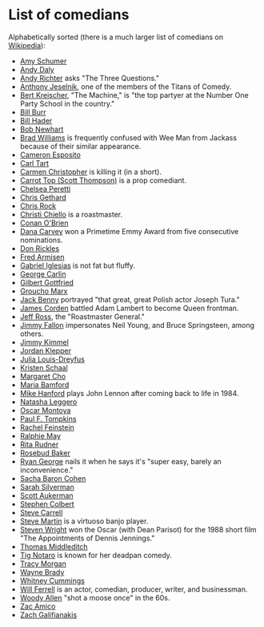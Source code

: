# List of comedians

Alphabetically sorted (there is a much larger list of comedians on [Wikipedia](https://en.wikipedia.org/wiki/List_of_comedians)):

- [Amy Schumer](https://www.youtube.com/results?gl=US&search_query=Amy+Schumer)
- [Andy Daly](https://www.youtube.com/results?gl=US&search_query=Andy+Daly)
- [Andy Richter](https://www.youtube.com/results?gl=US&search_query=Andy+Richter) asks "The Three Questions."
- [Anthony Jeselnik](https://www.youtube.com/results?gl=US&search_query=Anthony+Jeselnik), one of the members of the Titans of Comedy.
- [Bert Kreischer](https://www.youtube.com/results?gl=US&search_query=Bert+Kreischer+the+machine), "The Machine," is "the top partyer at the Number One Party School in the country."
- [Bill Burr](https://www.youtube.com/results?gl=US&search_query=Bill+Burr)
- [Bill Hader](https://www.youtube.com/results?gl=US&search_query=Bill+Hader)
- [Bob Newhart](https://www.youtube.com/results?gl=US&search_query=Bob+Newhart)
- [Brad Williams](https://www.youtube.com/results?gl=US&search_query=Brad+Williams) is frequently confused with Wee Man from Jackass because of their similar appearance.
- [Cameron Esposito](https://www.youtube.com/results?gl=US&search_query=Cameron+Esposito)
- [Carl Tart](https://www.youtube.com/results?gl=US&search_query=Carl+Tart)
- [Carmen Christopher](https://www.youtube.com/results?gl=US&search_query=Carmen+Christopher) is killing it (in a short).
- [Carrot Top (Scott Thompson)](https://www.youtube.com/results?gl=US&search_query=Carrot+Top) is a prop comediant.
- [Chelsea Peretti](https://www.youtube.com/results?gl=US&search_query=Chelsea+Peretti)
- [Chris Gethard](https://www.youtube.com/results?gl=US&search_query=Chris+Gethard)
- [Chris Rock](https://www.youtube.com/results?gl=US&search_query=Chris+Rock)
- [Christi Chiello](https://www.youtube.com/results?gl=US&search_query=Christi+Chiello) is a roastmaster.
- [Conan O'Brien](https://www.youtube.com/results?gl=US&search_query=Conan+O'Brien)  
- [Dana Carvey](https://www.youtube.com/results?gl=US&search_query=Dana+Carvey) won a Primetime Emmy Award from five consecutive nominations.
- [Don Rickles](https://www.youtube.com/results?gl=US&search_query=Don+Rickles)
- [Fred Armisen](https://www.youtube.com/results?gl=US&search_query=Fred+Armisen)
- [Gabriel Iglesias](https://www.youtube.com/results?gl=US&search_query=Gabriel+Iglesias) is not fat but fluffy.
- [George Carlin](https://www.youtube.com/results?gl=US&search_query=George+Carlin)
- [Gilbert Gottfried](https://www.youtube.com/results?gl=US&search_query=Gilbert+Gottfried)
- [Groucho Marx](https://www.youtube.com/results?gl=US&search_query=Groucho+Marx)
- [Jack Benny](https://www.youtube.com/results?gl=US&search_query=Jack+Benny) portrayed "that great, great Polish actor Joseph Tura."
- [James Corden](https://www.youtube.com/results?gl=US&search_query=James+Corden) battled Adam Lambert to become Queen frontman.
- [Jeff Ross](https://www.youtube.com/results?gl=US&search_query=Jeff+Ross), the "Roastmaster General."
- [Jimmy Fallon](https://www.youtube.com/results?gl=US&search_query=Jimmy+Fallon) impersonates Neil Young, and Bruce Springsteen, among others.
- [Jimmy Kimmel](https://www.youtube.com/results?gl=US&search_query=Jimmy+Kimmel)
- [Jordan Klepper](https://www.youtube.com/results?gl=US&search_query=Jordan+Klepper)
- [Julia Louis-Dreyfus](https://www.youtube.com/results?gl=US&search_query=Julia+Louis+Dreyfus)
- [Kristen Schaal](https://www.youtube.com/results?gl=US&search_query=Kristen+Schaal)
- [Margaret Cho](https://www.youtube.com/results?gl=US&search_query=Margaret+Cho)
- [Maria Bamford](https://www.youtube.com/results?gl=US&search_query=Maria+Bamford)
- [Mike Hanford](https://www.youtube.com/results?gl=US&search_query=Mike+Hanford) plays John Lennon after coming back to life in 1984.
- [Natasha Leggero](https://www.youtube.com/results?gl=US&search_query=Natasha+Leggero)
- [Oscar Montoya](https://www.youtube.com/results?gl=US&search_query=Oscar+Montoya+comedian)
- [Paul F. Tompkins](https://www.youtube.com/results?gl=US&search_query=Paul+F.+Tompkins)
- [Rachel Feinstein](https://www.youtube.com/results?gl=US&search_query=Rachel+Feinstein)
- [Ralphie May](https://www.youtube.com/results?gl=US&search_query=Ralphie+May)
- [Rita Rudner](https://www.youtube.com/results?gl=US&search_query=Rita+Rudner)
- [Rosebud Baker](https://www.youtube.com/results?gl=US&search_query=Rosebud+Baker)
- [Ryan George](https://www.youtube.com/results?gl=US&search_query=Ryan+George) nails it when he says it's "super easy, barely an inconvenience."
- [Sacha Baron Cohen](https://www.youtube.com/results?gl=US&search_query=Sacha+Baron+Cohen)
- [Sarah Silverman](https://www.youtube.com/results?gl=US&search_query=Sarah+Silverman)
- [Scott Aukerman](https://www.youtube.com/results?gl=US&search_query=Scott+Aukerman)
- [Stephen Colbert](https://www.youtube.com/results?gl=US&search_query=Stephen+Colbert)
- [Steve Carrell](https://www.youtube.com/results?gl=US&search_query=Steve+Carell)
- [Steve Martin](https://www.youtube.com/results?gl=US&search_query=Steve+Martin) is a virtuoso banjo player.
- [Steven Wright](https://www.youtube.com/results?gl=US&search_query=Steven+Wright) won the Oscar (with Dean Parisot) for the 1988 short film "The Appointments of Dennis Jennings."
- [Thomas Middleditch](https://www.youtube.com/results?gl=US&search_query=Thomas+Middleditch)
- [Tig Notaro](https://www.youtube.com/results?gl=US&search_query=Tig+Notaro) is known for her deadpan comedy.
- [Tracy Morgan](https://www.youtube.com/results?gl=US&search_query=Tracy+Morgan)
- [Wayne Brady](https://www.youtube.com/results?gl=US&search_query=Wayne+Brady)
- [Whitney Cummings](https://www.youtube.com/results?gl=US&search_query=Whitney+Cummings)
- [Will Ferrell](https://www.youtube.com/results?gl=US&search_query=Will+Ferrell) is an actor, comedian, producer, writer, and businessman.
- [Woody Allen](https://www.youtube.com/results?gl=US&search_query=Woody+Allen+comedian) "shot a moose once" in the 60s.
- [Zac Amico](https://www.youtube.com/results?gl=US&search_query=Zac+Amico)
- [Zach Galifianakis](https://www.youtube.com/results?gl=US&search_query=Zach+Galifianakis)
